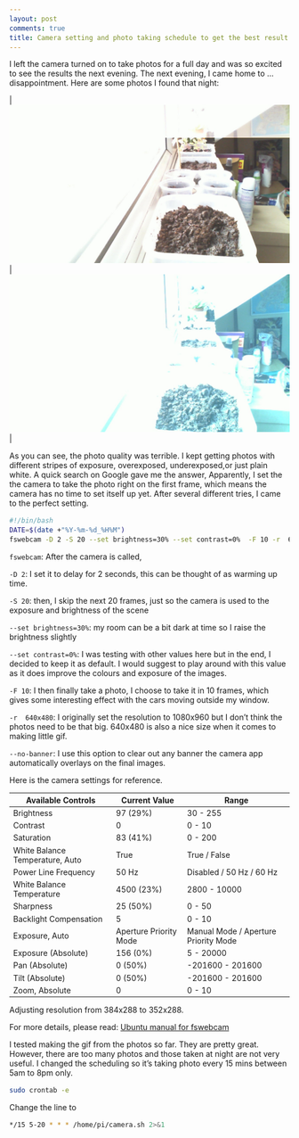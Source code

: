 ```yaml
---
layout: post
comments: true
title: Camera setting and photo taking schedule to get the best result
---
```



I left the camera turned on to take photos for a full day and was so excited to see the results the next evening. The next evening, I came home to … disappointment. Here are some photos I found that night:

|![Bad photo](/assets/20170716-bad1.jpg)|![...and another bad photo](/assets/20170716-bad2.jpg)|

As you can see, the photo quality was terrible. I kept getting photos with different stripes of exposure, overexposed, underexposed,or just plain white. A quick search on Google gave me the answer, Apparently, I set the the camera to take the photo right on the first frame, which means the camera has no time to set itself up yet. After several different tries, I came to the perfect setting.

```bash
#!/bin/bash
DATE=$(date +"%Y-%m-%d_%H%M")
fswebcam -D 2 -S 20 --set brightness=30% --set contrast=0%  -F 10 -r  640x480 --no-banner /home/pi/camera/$DATE.jpg
```

<!--excerpt-->

`fswebcam`: After the camera is called,

`-D 2`: I set it to delay for 2 seconds, this can be thought of as warming up time.

`-S 20`: then, I skip the next 20 frames, just so the camera is used to the exposure and brightness of the scene

`--set brightness=30%`: my room can be a bit dark at time so I raise the brightness slightly

`--set contrast=0%`: I was testing with other values here but in the end, I decided to keep it as default. I would suggest to play around with this value as it does improve the colours and exposure of the images.

`-F 10`: I then finally take a photo, I choose to take it in 10 frames, which gives some interesting effect with the cars moving outside my window.

`-r  640x480`: I originally set the resolution to 1080x960 but I don’t think the photos need to be that big. 640x480 is also a nice size when it comes to making little gif.

`--no-banner`: I use this option to clear out any banner the camera app automatically overlays on the final images.

Here is the camera settings for reference.


| **Available Controls** | **Current Value** | **Range** |
| -------- | ------- | ----- |
| Brightness | 97 (29%) | 30 - 255 |
| Contrast | 0 | 0 - 10 |
| Saturation | 83 (41%) | 0 - 200 |
| White Balance Temperature, Auto | True | True / False |
| Power Line Frequency | 50 Hz | Disabled / 50 Hz / 60 Hz |
| White Balance Temperature | 4500 (23%) | 2800 - 10000 |
| Sharpness | 25 (50%) | 0 - 50 |
| Backlight Compensation | 5 | 0 - 10 |
| Exposure, Auto | Aperture Priority Mode | Manual Mode / Aperture Priority Mode |
| Exposure (Absolute) | 156 (0%) | 5 - 20000 |
| Pan (Absolute) | 0 (50%) | -201600 - 201600 |
| Tilt (Absolute) | 0 (50%) | -201600 - 201600 |
| Zoom, Absolute | 0 | 0 - 10 |

Adjusting resolution from 384x288 to 352x288.

For more details, please read: [Ubuntu manual for fswebcam](http://manpages.ubuntu.com/manpages/xenial/man1/fswebcam.1.html)

I tested making the gif from the photos so far. They are pretty great. However, there are too many photos and those taken at night are not very useful. I changed the scheduling so it’s taking photo every 15 mins between 5am to 8pm only.

```bash
sudo crontab -e
```

Change the line to
```bash
*/15 5-20 * * * /home/pi/camera.sh 2>&1
```
